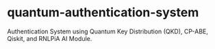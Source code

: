 # quantum-authentication-system
Authentication System using Quantum Key Distribution (QKD), CP-ABE, Qiskit, and RNLPiA AI Module.
